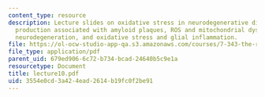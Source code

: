 ```yaml
---
content_type: resource
description: Lecture slides on oxidative stress in neurodegenerative diseases, ROS
  production associated with amyloid plaques, ROS and mitochondrial dysfunction in
  neurodegeneration, and oxidative stress and glial inflammation.
file: https://ol-ocw-studio-app-qa.s3.amazonaws.com/courses/7-343-the-radical-consequences-of-respiration-reactive-oxygen-species-in-aging-and-disease-fall-2007/3554e0cd3a424ead2614b19fc0f2be91_lecture10.pdf
file_type: application/pdf
parent_uid: 679ed906-6c72-b734-bcad-24640b5c9e1a
resourcetype: Document
title: lecture10.pdf
uid: 3554e0cd-3a42-4ead-2614-b19fc0f2be91
---
```

